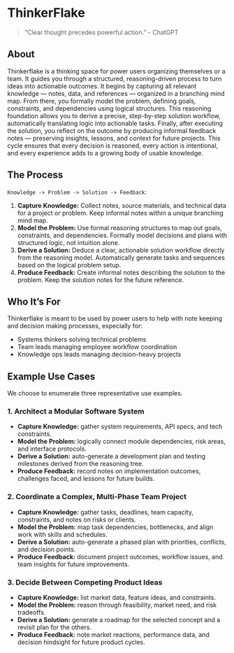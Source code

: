 # ThinkerFlake

> “Clear thought precedes powerful action.” - ChatGPT

## About

Thinkerflake is a thinking space for power users organizing themselves or a team. It guides you through a structured, reasoning-driven process to turn ideas into actionable outcomes. It begins by capturing all relevant knowledge — notes, data, and references — organized in a branching mind map. From there, you formally model the problem, defining goals, constraints, and dependencies using logical structures. This reasoning foundation allows you to derive a precise, step-by-step solution workflow, automatically translating logic into actionable tasks. Finally, after executing the solution, you reflect on the outcome by producing informal feedback notes — preserving insights, lessons, and context for future projects. This cycle ensures that every decision is reasoned, every action is intentional, and every experience adds to a growing body of usable knowledge.

## The Process

`Knowledge -> Problem -> Solution -> Feedback`:

1. **Capture Knowledge:** Collect notes, source materials, and technical data for a project or problem. Keep informal notes within a unique branching mind map.
2. **Model the Problem:** Use formal reasoning structures to map out goals, constraints, and dependencies. Formally model decisions and plans with structured logic, not intuition alone.
3. **Derive a Solution:** Deduce a clear, actionable solution workflow directly from the reasoning model. Automatically generate tasks and sequences based on the logical problem setup.
4. **Produce Feedback:** Create informal notes describing the solution to the problem. Keep the solution notes for the future reference.

## Who It’s For

Thinkerflake is meant to be used by power users to help with note keeping and decision making processes, especially for:

- Systems thinkers solving technical problems
- Team leads managing employee workflow coordination
- Knowledge ops leads managing decision-heavy projects

## Example Use Cases

We choose to enumerate three representative use examples.

### 1. Architect a Modular Software System

- **Capture Knowledge:** gather system requirements, API specs, and tech constraints.
- **Model the Problem:** logically connect module dependencies, risk areas, and interface protocols.
- **Derive a Solution:** auto-generate a development plan and testing milestones derived from the reasoning tree.
- **Produce Feedback:** record notes on implementation outcomes, challenges faced, and lessons for future builds.

### 2. Coordinate a Complex, Multi-Phase Team Project

- **Capture Knowledge:** gather tasks, deadlines, team capacity, constraints, and notes on risks or clients.
- **Model the Problem:** map task dependencies, bottlenecks, and align work with skills and schedules.
- **Derive a Solution:** auto-generate a phased plan with priorities, conflicts, and decision points.
- **Produce Feedback:** document project outcomes, workflow issues, and team insights for future improvements.

### 3. Decide Between Competing Product Ideas

- **Capture Knowledge:** list market data, feature ideas, and constraints.
- **Model the Problem:** reason through feasibility, market need, and risk tradeoffs.
- **Derive a Solution:** generate a roadmap for the selected concept and a revisit plan for the others.
- **Produce Feedback:** note market reactions, performance data, and decision hindsight for future product cycles.
